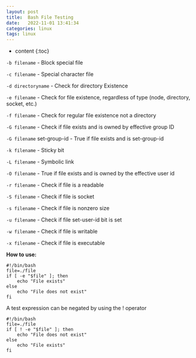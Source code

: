 ```yaml
---
layout: post
title:  Bash File Testing
date:   2022-11-01 13:41:34
categories: linux
tags: linux
---
```


* content
{:toc}

``-b filename`` - Block special file

``-c filename`` - Special character file

``-d directoryname`` - Check for directory Existence

``-e filename`` - Check for file existence, regardless of type (node, directory, socket, etc.)

``-f filename`` - Check for regular file existence not a directory

``-G filename`` - Check if file exists and is owned by effective group ID

``-G filename`` set-group-id - True if file exists and is set-group-id

``-k filename`` - Sticky bit

``-L filename`` - Symbolic link

``-O filename`` - True if file exists and is owned by the effective user id

``-r filename`` - Check if file is a readable

``-S filename`` - Check if file is socket

``-s filename`` - Check if file is nonzero size

``-u filename`` - Check if file set-user-id bit is set

``-w filename`` - Check if file is writable

``-x filename`` - Check if file is executable


**How to use:**

``` shell
#!/bin/bash
file=./file
if [ -e "$file" ]; then
    echo "File exists"
else 
    echo "File does not exist"
fi 
```

A test expression can be negated by using the ! operator
``` shell
#!/bin/bash
file=./file
if [ ! -e "$file" ]; then
    echo "File does not exist"
else 
    echo "File exists"
fi 
```